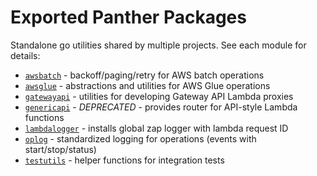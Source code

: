 # Exported Panther Packages

Standalone go utilities shared by multiple projects. See each module for details:

- [`awsbatch`](awsbatch) - backoff/paging/retry for AWS batch operations
- [`awsglue`](awsglue) - abstractions and utilities for AWS Glue operations
- [`gatewayapi`](gatewayapi) - utilities for developing Gateway API Lambda proxies
- [`genericapi`](genericapi) - _DEPRECATED_ - provides router for API-style Lambda functions
- [`lambdalogger`](lambdalogger) - installs global zap logger with lambda request ID
- [`oplog`](oplog) - standardized logging for operations (events with start/stop/status)
- [`testutils`](testutils) - helper functions for integration tests
